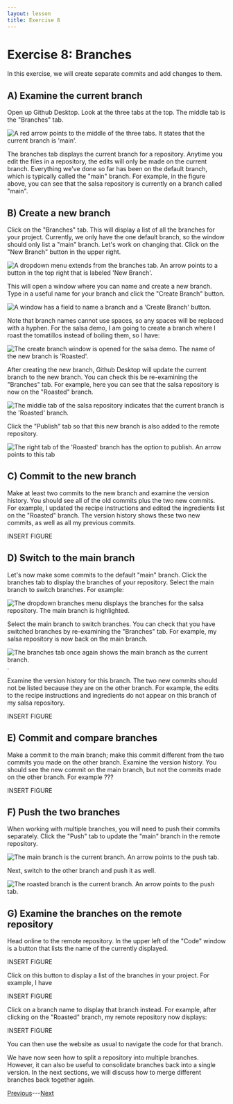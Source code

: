 ```yaml
---
layout: lesson
title: Exercise 8
---
```


# Exercise 8: Branches

In this exercise, we will create separate commits and add changes to them.

## A) Examine the current branch

Open up Github Desktop. Look at the three tabs at the top. The middle tab is the "Branches" tab.

![A red arrow points to the middle of the three tabs. It states that the current branch is 'main'.](..\assets\images\E8\middle-tab.png)

The branches tab displays the current branch for a repository. Anytime you edit the files in a repository, the edits will only be made on the current branch. Everything we've done so far has been on the default branch, which is typically called the "main" branch. For example, in the figure above, you can see that the salsa repository is currently on a branch called "main".

## B) Create a new branch

Click on the "Branches" tab. This will display a list of all the branches for your project. Currently, we only have the one default branch, so the window should only list a "main" branch. Let's work on changing that. Click on the "New Branch" button in the upper right.

![A dropdown menu extends from the branches tab. An arrow points to a button in the top right that is labeled 'New Branch'.](..\assets\images\E8\new-branch.png)

This will open a window where you can name and create a new branch. Type in a useful name for your branch and click the "Create Branch" button.

![A window has a field to name a branch and a 'Create Branch' button.](..\assets\images\E8\create-branch.png)

Note that branch names cannot use spaces, so any spaces will be replaced with a hyphen. For the salsa demo, I am going to create a branch where I roast the tomatillos instead of boiling them, so I have:

![The create branch window is opened for the salsa demo. The name of the new branch is 'Roasted'.](..\assets\images\E8\roasted.png)

After creating the new branch, Github Desktop will update the current branch to the new branch. You can check this be re-examining the "Branches" tab. For example, here you can see that the salsa repository is now on the "Roasted" branch.

![The middle tab of the salsa repository indicates that the current branch is the 'Roasted' branch.](..\assets\images\E8\roasted-middle.png)

Click the "Publish" tab so that this new branch is also added to the remote repository.

![The right tab of the 'Roasted' branch has the option to publish. An arrow points to this tab](..\assets\images\E8\roasted-right.png)

## C) Commit to the new branch

Make at least two commits to the new branch and examine the version history. You should see all of the old commits plus the two new commits. For example, I updated the recipe instructions and edited the ingredients list on the "Roasted" branch. The version history shows these two new commits, as well as all my previous commits.

INSERT FIGURE

## D) Switch to the main branch

Let's now make some commits to the default "main" branch. Click the branches tab to display the branches of your repository. Select the main branch to switch branches. For example:

![The dropdown branches menu displays the branches for the salsa repository. The main branch is highlighted.](..\assets\images\E8\switch.png)

Select the main branch to switch branches. You can check that you have switched branches by re-examining the "Branches" tab. For example, my salsa repository is now back on the main branch.

![The branches tab once again shows the main branch as the current branch.](..\assets\images\E8\middle-tab.png).

Examine the version history for this branch. The two new commits should not be listed because they are on the other branch. For example, the edits to the recipe instructions and ingredients do not appear on this branch of my salsa repository.

INSERT FIGURE

## E) Commit and compare branches

Make a commit to the main branch; make this commit different from the two commits you made on the other branch. Examine the version history. You should see the new commit on the main branch, but not the commits made on the other branch. For example ???

INSERT FIGURE

## F) Push the two branches

When working with multiple branches, you will need to push their commits separately. Click the "Push" tab to update the "main" branch in the remote repository.

![The main branch is the current branch. An arrow points to the push tab.](..\assets\images\E8\push-main.png)

Next, switch to the other branch and push it as well.

![The roasted branch is the current branch. An arrow points to the push tab.](..\assets\images\E8\push-roasted.png)

## G) Examine the branches on the remote repository

Head online to the remote repository. In the upper left of the "Code" window is a button that lists the name of the currently displayed.

INSERT FIGURE

Click on this button to display a list of the branches in your project. For example, I have

INSERT FIGURE

Click on a branch name to display that branch instead. For example, after clicking on the "Roasted" branch, my remote repository now displays:

INSERT FIGURE

You can then use the website as usual to navigate the code for that branch.


We have now seen how to split a repository into multiple branches. However, it can also be useful to consolidate branches back into a single version. In the next sections, we will discuss how to merge different branches back together again.

[Previous](06-branch)---[Next](07-merge)
